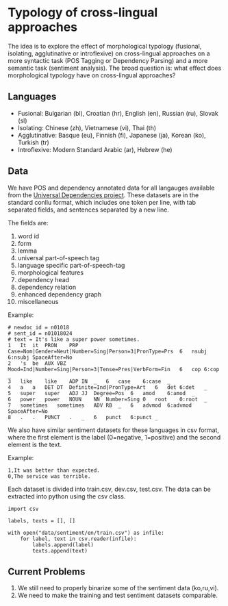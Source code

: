 Typology of cross-lingual approaches
==============

The idea is to explore the effect of morphological typology (fusional, isolating, agglutinative or introflexive) on cross-lingual approaches on a more syntactic task (POS Tagging or Dependency Parsing) and a more semantic task (sentiment analysis). The broad question is: what effect does morphological typology have on cross-lingual approaches?

Languages
----
- Fusional: Bulgarian (bl), Croatian (hr), English (en), Russian (ru), Slovak (sl)
- Isolating: Chinese (zh), Vietnamese (vi), Thai (th)
- Agglutinative: Basque (eu), Finnish (fi), Japanese (ja), Korean (ko), Turkish (tr)
- Introflexive: Modern Standard Arabic (ar), Hebrew (he)


Data
----

We have POS and dependency annotated data for all langauges available from the [Universal Dependencies project](https://universaldependencies.org/). These datasets are in the standard conllu format, which includes one token per line, with tab separated fields, and sentences separated by a new line.

The fields are:
1. word id
2. form
3. lemma
4. universal part-of-speech tag
5. language specific part-of-speech-tag
6. morphological features
7. dependency head
8. dependency relation
9. enhanced dependency graph
10. miscellaneous

Example:
```
# newdoc id = n01018
# sent_id = n01018024
# text = It's like a super power sometimes.
1	It	it	PRON	PRP	Case=Nom|Gender=Neut|Number=Sing|Person=3|PronType=Prs	6	nsubj	6:nsubj	SpaceAfter=No
2	's	be	AUX	VBZ	Mood=Ind|Number=Sing|Person=3|Tense=Pres|VerbForm=Fin	6	cop	6:cop	_
3	like	like	ADP	IN	_	6	case	6:case	_
4	a	a	DET	DT	Definite=Ind|PronType=Art	6	det	6:det	_
5	super	super	ADJ	JJ	Degree=Pos	6	amod	6:amod	_
6	power	power	NOUN	NN	Number=Sing	0	root	0:root	_
7	sometimes	sometimes	ADV	RB	_	6	advmod	6:advmod	SpaceAfter=No
8	.	.	PUNCT	.	_	6	punct	6:punct	_
```



We also have similar sentiment datasets for these languages in csv format, where the first element is the label (0=negative, 1=positive) and the second element is the text.


Example:
```
1,It was better than expected.
0,The service was terrible.
```



Each dataset is divided into train.csv, dev.csv, test.csv. The data can be extracted into python using the csv class.

```
import csv

labels, texts = [], []

with open("data/sentiment/en/train.csv") as infile:
	for label, text in csv.reader(infile):
		labels.append(label)
		texts.append(text)
```


Current Problems
----
1. We still need to properly binarize some of the sentiment data (ko,ru,vi).
2. We need to make the training and test sentiment datasets comparable.
